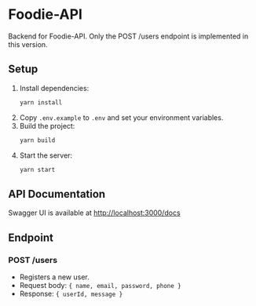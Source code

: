 # Foodie-API

Backend for Foodie-API. Only the POST /users endpoint is implemented in this version.

## Setup

1. Install dependencies:
   ```sh
   yarn install
   ```
2. Copy `.env.example` to `.env` and set your environment variables.
3. Build the project:
   ```sh
   yarn build
   ```
4. Start the server:
   ```sh
   yarn start
   ```

## API Documentation

Swagger UI is available at [http://localhost:3000/docs](http://localhost:3000/docs)

## Endpoint

### POST /users

- Registers a new user.
- Request body: `{ name, email, password, phone }`
- Response: `{ userId, message }`
